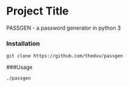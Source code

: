 # Project Title

PASSGEN - a password generator in python 3

### Installation

`git clone https://github.com/theduv/passgen`

###Usage

`./passgen`
